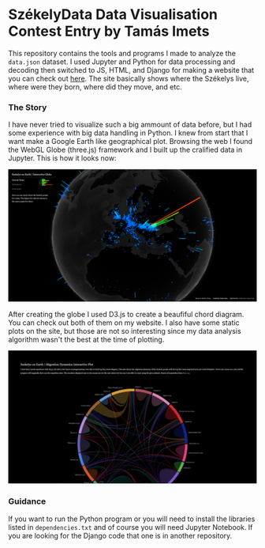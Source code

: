 # SzékelyData Data Visualisation Contest Entry by Tamás Imets

This repository contains the tools and programs I made to analyze the `data.json` dataset. I used Jupyter and Python for data processing and decoding then switched to JS, HTML, and Django for making a website that you can check out [here](http://imetomi.pythonanywhere.com). The site basically shows where the Székelys live, where were they born, where did they move, and etc. 

### The Story
I have never tried to visualize such a big ammount of data before, but I had some experience with big data handling in Python. I knew from start that I want make a Google Earth like geographical plot. Browsing the web I found the WebGL Globe (three.js) framework and I built up the cralified data in Jupyter. This is how it looks now: 

<img src="https://github.com/Imetomi/szekelydata-data-analysis/blob/master/earth.PNG">

After creating the globe I used D3.js to create a beaufiful chord diagram. You can check out both of them on my website. I also have some static plots on the site, but those are not so interesting since my data analysis algorithm wasn't the best at the time of plotting.  

<img src="https://github.com/Imetomi/szekelydata-data-analysis/blob/master/chord.PNG">

### Guidance

If you want to run the Python program or you will need to install the libraries listed in `dependencies.txt` and of course you will need Jupyter Notebook. If you are looking for the Django code that one is in another repository.
